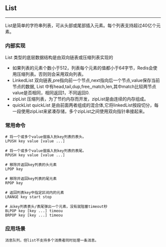 ## List 
___
List是简单的字符串列表，可从头部或尾部插入元素。每个列表支持超过40亿个元素。
### 内部实现
List 类型的底层数据结构是由双向链表或压缩列表实现的
- 如果列表的元素个数小于512，列表每个元素的值都小于64字节，Redis会使用压缩列表。否则则会采用双向列表。
- LinkedList
    双向链表,pre指向前一个节点,next指向后一个节点,value保存当前节点的数据, List 中有head,tail,dup,free,,match,len,其中match比较两节点value是否相同，相同返回1，不同返回0.
- zipList
    压缩列表，为了节约内存而开发，zipList是由连续的内存组成。
- quickList
    quickList 是由前面两者组成的混合体,它将linkedList按段切分，每⼀段使⽤zipList来紧凑存储，多个zipList之间使⽤双向指针串接起来。
### 常用命令
```
# 将一个或多个value值插入到key列表的表头。
LPUSH key value [value ...]

# 将一个或多个value值插入到key列表的表尾。
RPUSH key value [value ...]

# 移除并返回key列表的头元素
LPOP key     

# 移除并返回key列表的尾元素
RPOP key

# 返回列表key中指定区间内的元素
LRANGE key start stop

# 从key列表表头/表尾弹出一个元素，没有就阻塞timeout秒
BLPOP key [key ...] timeou
BRPOP key [key ...] timeou
```
### 应用场景
    消息队列，但list不支持多个消费者同时处理一条消息。